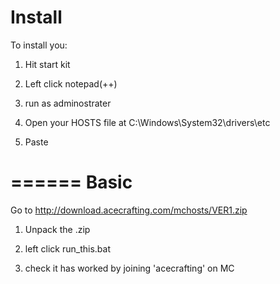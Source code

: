 Install
=======
To install you:

1) Hit start kit

2) Left click notepad(++)

3) run as adminostrater

4) Open your HOSTS file at C:\Windows\System32\drivers\etc

5) Paste 

======
Basic
======

Go to http://download.acecrafting.com/mchosts/VER1.zip

1) Unpack the .zip

2) left click run_this.bat

3) check it has worked by joining 'acecrafting' on MC
